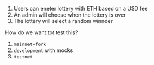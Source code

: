 1. Users can eneter lottery with ETH based on a USD fee 
2. An admin will choose when the lottery is over 
3. The lottery will select a random winnder 

How do we want tot test this? 

1. `mainnet-fork`
2. `development` with mocks
3. `testnet`